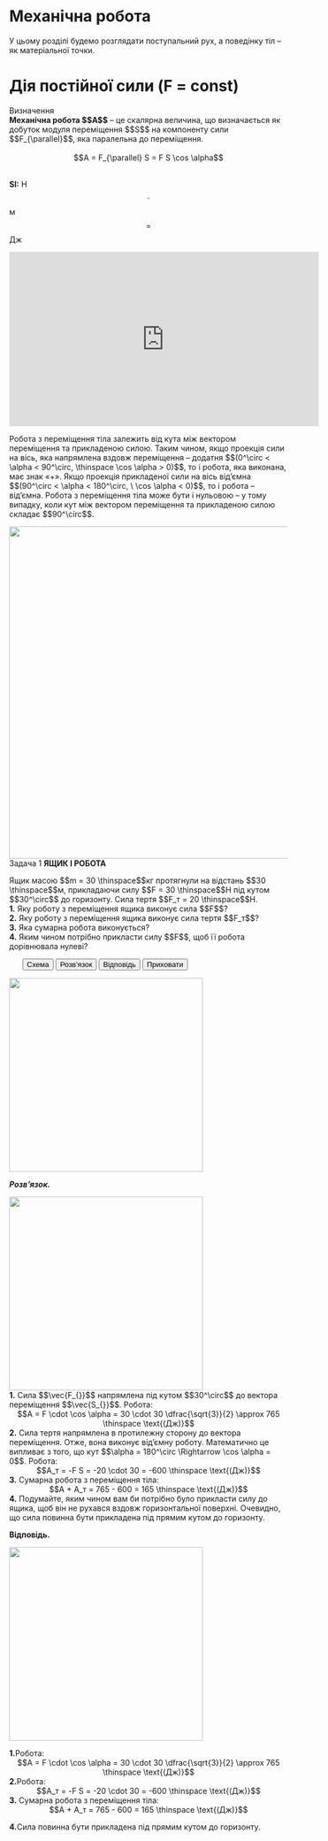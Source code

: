 # Механiчна робота

<p class="p3">У цьому роздiлi будемо розглядати поступальний рух, а поведiнку тiл – як матерiальної точки.</p>

# Дiя постiйної сили (F = const)

<div class="eoz-wrap">
<span class="eoz">Визначення</span>
<div class="eoz-text">
<span class="p1"><b>Механiчна робота $$A$$</b></span> – це скалярна величина, що визначається як добуток модуля перемiщення $$S$$ на компоненту сили $$F_{\parallel}$$, яка паралельна до перемiщення.

<br>
<br>

<center>$$A = F_{\parallel} S = F S \cos \alpha$$</center>

<br>

<span class="p1"><b>SI:</b></span> Н $$\cdot$$ м $$=$$ Дж
</div>
</div>

<div class="space"><div class="fluidMedia">
<iframe width="560" height="315" src="https://www.youtube.com/embed/8xWyuZsKhjw" frameborder="0" allowfullscreen></iframe>
</div>
<div class="popup">
</div></div>

<p class="p3"><div class="space">Робота з перемiщення тiла залежить вiд кута мiж вектором перемiщення та прикладеною силою. Таким чином, якщо проекцiя сили на вiсь, яка напрямлена вздовж перемiщення – додатня $$(0^\circ < \alpha < 90^\circ, \thinspace \cos \alpha > 0)$$, то i робота, яка виконана, має знак «+». Якщо проекцiя прикладеної сили на вiсь вiд’ємна $$(90^\circ < \alpha < 180^\circ, \ \cos \alpha < 0)$$, то i робота – вiд’ємна. Робота з перемiщення тiла може бути i нульовою – у тому випадку, коли кут мiж вектором перемiщення та прикладеною силою складає $$90^\circ$$.</div></p>

<div class="space"><img class="image" width="600"  src="https://rawgit.com/chudaol/ed-era-book-physics/master/images/chapter_7/2.png"></div>

<div class="space">
<div class="task-wrap">
<span class="task">Задача 1</span> <b>ЯЩИК I РОБОТА</b>
<div class="task-text">
<p><div class="space">Ящик масою $$m = 30 \thinspace$$кг протягнули на вiдстань $$30 \thinspace$$м, прикладаючи силу $$F = 30 \thinspace$$Н пiд кутом $$30^\circ$$ до горизонту. Сила тертя $$F_т = 20 \thinspace$$Н.<br><b>1.</b> Яку роботу з перемiщення ящика виконує сила $$F$$?<br><b>2.</b> Яку роботу з перемiщення ящика виконує сила тертя $$F_т$$?<br><b>3.</b> Яка сумарна робота виконується?<br><b>4.</b> Яким чином потрiбно прикласти силу $$F$$, щоб її робота дорiвнювала нулеві?</div> </p>
<p>
<ul class="nav-tab" id="mytab">
<button class="btn" data-target="#plot" data-toggle="pill">Схема</button>
<button class="btn" data-target="#decision" data-toggle="pill">Розв’язок</button>
<button class="btn" data-target="#answer" data-toggle="pill">Вiдповiдь</button>
<button class="btn" data-target="#hide" data-toggle="pill">Приховати</button>
</ul>
<div id="mytab" class="tab-content">

  <div class="tab-pane" id="plot">
<p><div class="space"><img class="image" width="350"  src="https://rawgit.com/chudaol/ed-era-book-physics/master/images/chapter_7/3.png"> </div> </p>
  </div>

  <div class="tab-pane" id="decision">
<p><b><i>Розв’язок.</i> </b> </p>
<p><div class="space"><img class="image" width="350"  src="https://rawgit.com/chudaol/ed-era-book-physics/master/images/chapter_7/3.png"></div>
<div class="space"><b>1.</b> Сила $$\vec{F_{}}$$ напрямлена пiд кутом $$30^\circ$$ до вектора перемiщення $$\vec{S_{}}$$. Робота:</div>
<div class="space" align="center">$$A = F \cdot \cos \alpha = 30 \cdot 30 \dfrac{\sqrt{3}}{2} \approx 765 \thinspace \text{(Дж)}$$</div>
<div class="space"><b>2.</b> Сила тертя напрямлена в протилежну сторону до вектора перемiщення. Отже, вона виконує вiд’ємну роботу. Математично це випливає з того, що кут $$\alpha = 180^\circ \Rightarrow \cos \alpha = 0$$. Робота:</div>
<div class="space" align="center">$$A_т = -F S = -20 \cdot 30 = -600 \thinspace \text{(Дж)}$$</div>
<div class="space"><b>3.</b> Сумарна робота з перемiщення тiла:</div>
<div class="space" align="center">$$A + A_т = 765 - 600 = 165 \thinspace \text{(Дж)}$$</div>
<div class="space"><b>4.</b> Подумайте, яким чином вам би потрiбно було прикласти силу до ящика, щоб вiн не рухався вздовж горизонтальної поверхнi. Очевидно, що сила повинна бути прикладена пiд прямим кутом до горизонту.
</div> </p>

</div>
<div class="tab-pane" id="answer"><p><b>Вiдповiдь.</b></p>
<p><div class="space"><img class="image" width="350"  src="https://rawgit.com/chudaol/ed-era-book-physics/master/images/chapter_7/3.png"></div> </p>
<div class="space"><b>1.</b>Робота: </div>
<div class="space" align="center">$$A = F \cdot \cos \alpha = 30 \cdot 30 \dfrac{\sqrt{3}}{2} \approx 765 \thinspace \text{(Дж)}$$</div>
<div class="space"><b>2.</b>Робота:</div>
<div class="space" align="center">$$A_т = -F S = -20 \cdot 30 = -600 \thinspace \text{(Дж)}$$</div>
<div class="space"><b>3.</b> Сумарна робота з перемiщення тiла:</div>
<div class="space" align="center">$$A + A_т = 765 - 600 = 165 \thinspace \text{(Дж)}$$</div>
<p><b>4.</b>Cила повинна бути прикладена пiд прямим кутом до горизонту.</p>
</div>

<div class="tab-pane" id="hide"></div>
</div>
</p> </div>
</div>
</div>
<div class="space"></div>

